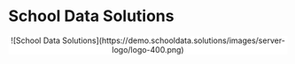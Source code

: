 # School Data Solutions

<div style="text-align:center;background-color:white;">
![School Data Solutions](https://demo.schooldata.solutions/images/server-logo/logo-400.png)
</div>
